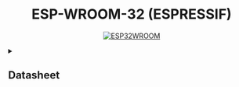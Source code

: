 <div align="center">
<h1> ESP-WROOM-32 (ESPRESSIF) </h1>

[![ESP32WROOM](https://img.shields.io/badge/ESP_WROOM_32-E7352C?style=for-the-badge&logo=Espressif&logoColor=white&labelColor=000000&?logoWidth=40)]()

</div>

<details><summary><h2><b>Datasheet</b></h2></summary>
<p>

![datasheet.pdf](Datasheet/datasheet.pdf)

</p>
</details>
